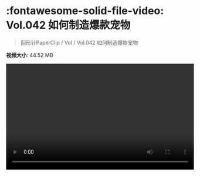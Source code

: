 # :fontawesome-solid-file-video: Vol.042 如何制造爆款宠物

> 回形针PaperClip / Vol / Vol.042 如何制造爆款宠物

**视频大小**: 44.52 MB

<video id="V-3aa877b75a587fc8a97b14f948f3f229" width="512" height="288" preload="none" playsinline webkit-playsinline></video>